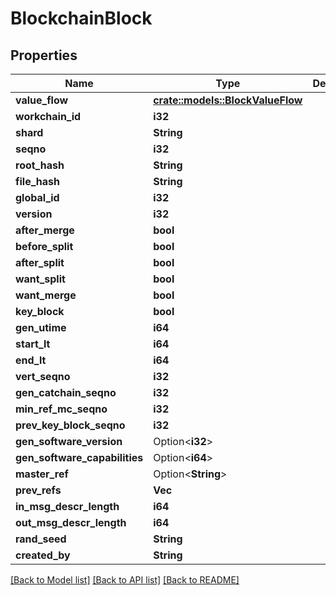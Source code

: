 # BlockchainBlock

## Properties

Name | Type | Description | Notes
------------ | ------------- | ------------- | -------------
**value_flow** | [**crate::models::BlockValueFlow**](BlockValueFlow.md) |  | 
**workchain_id** | **i32** |  | 
**shard** | **String** |  | 
**seqno** | **i32** |  | 
**root_hash** | **String** |  | 
**file_hash** | **String** |  | 
**global_id** | **i32** |  | 
**version** | **i32** |  | 
**after_merge** | **bool** |  | 
**before_split** | **bool** |  | 
**after_split** | **bool** |  | 
**want_split** | **bool** |  | 
**want_merge** | **bool** |  | 
**key_block** | **bool** |  | 
**gen_utime** | **i64** |  | 
**start_lt** | **i64** |  | 
**end_lt** | **i64** |  | 
**vert_seqno** | **i32** |  | 
**gen_catchain_seqno** | **i32** |  | 
**min_ref_mc_seqno** | **i32** |  | 
**prev_key_block_seqno** | **i32** |  | 
**gen_software_version** | Option<**i32**> |  | [optional]
**gen_software_capabilities** | Option<**i64**> |  | [optional]
**master_ref** | Option<**String**> |  | [optional]
**prev_refs** | **Vec<String>** |  | 
**in_msg_descr_length** | **i64** |  | 
**out_msg_descr_length** | **i64** |  | 
**rand_seed** | **String** |  | 
**created_by** | **String** |  | 

[[Back to Model list]](../README.md#documentation-for-models) [[Back to API list]](../README.md#documentation-for-api-endpoints) [[Back to README]](../README.md)


